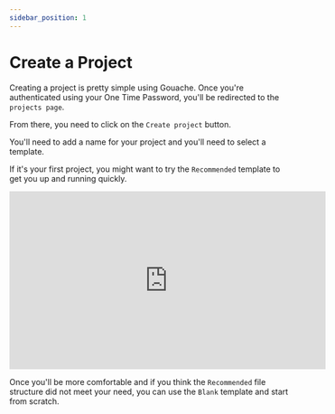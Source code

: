 ```yaml
---
sidebar_position: 1
---
```


# Create a Project

Creating a project is pretty simple using Gouache. Once you're authenticated using your One Time Password, you'll be redirected to the `projects page`.

From there, you need to click on the `Create project` button.

You'll need to add a name for your project and you'll need to select a template. 

If it's your first project, you might want to try the `Recommended` template to get you up and running quickly.

<iframe width="560" height="315" style={{margin: "40px 0px"}} src="https://www.youtube.com/embed/yB1eLVB94S4" title="YouTube video player" frameborder="0" allow="accelerometer; autoplay; clipboard-write; encrypted-media; gyroscope; picture-in-picture" allowfullscreen></iframe>

Once you'll be more comfortable and if you think the `Recommended` file structure did not meet your need, you can use the `Blank` template and start from scratch.
